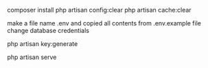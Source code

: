 composer install 
php artisan config:clear
php artisan cache:clear 

make a file name .env and copied all contents from .env.example file 
change database credentials

php artisan key:generate

php artisan serve